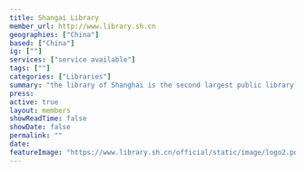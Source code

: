 ```yaml
---
title: Shangai Library
member_url: http://www.library.sh.cn
geographies: ["China"]
based: ["China"]
ig: [""] 
services: ["service available"] 
tags: [""]
categories: ["Libraries"]
summary: "the library of Shanghai is the second largest public library in China."
press:
active: true
layout: members
showReadTime: false
showDate: false
permalink: ""
date: 
featureImage: "https://www.library.sh.cn/official/static/image/logo2.png"
---
```

